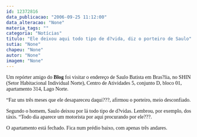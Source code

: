 ```yaml
---
id: 12372816
data_publicacao: "2006-09-25 11:12:00"
data_alteracao: "None"
materia_tags: ""
categoria: "Notícias"
titulo: "Ele deixou aqui todo tipo de d?vida, diz o porteiro de Saulo"
sutia: "None"
chapeu: "None"
autor: "None"
imagem: "None"
---
```

<p><P><FONT face=Verdana>Um repórter amigo do <STRONG>Blog</STRONG> foi visitar o endereço de Saulo Batista em Bras?lia, no SHIN (Setor Habitacional Individual Norte), Centro de Atividades 5, conjunto D, bloco 01, apartamento 314, Lago Norte.</FONT></P></p>
<p><P><FONT face=Verdana>“Faz uns três meses que ele desapareceu daqui???, afirmou o porteiro, meio desconfiado.</FONT></P></p>
<p><P><FONT face=Verdana>Segundo o homem, Saulo deixou por lá todo tipo de d?vidas. Lembrou, por exemplo, dos táxis. “Todo dia aparece um motorista por aqui procurando por ele???.</FONT></P></p>
<p><P><FONT face=Verdana>O apartamento está fechado. Fica num prédio baixo, com apenas três andares.</FONT></P> </p>
